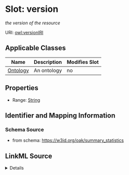 

# Slot: version


_the version of the resource_



URI: [owl:versionIRI](http://www.w3.org/2002/07/owl#versionIRI)



<!-- no inheritance hierarchy -->





## Applicable Classes

| Name | Description | Modifies Slot |
| --- | --- | --- |
| [Ontology](Ontology.md) | An ontology |  no  |







## Properties

* Range: [String](String.md)





## Identifier and Mapping Information







### Schema Source


* from schema: https://w3id.org/oak/summary_statistics




## LinkML Source

<details>
```yaml
name: version
description: the version of the resource
from_schema: https://w3id.org/oak/summary_statistics
rank: 1000
slot_uri: owl:versionIRI
alias: version
owner: Ontology
domain_of:
- Ontology
range: string

```
</details>